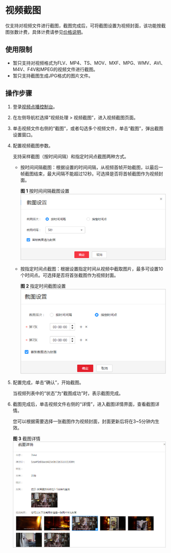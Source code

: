 # 视频截图<a name="zh-cn_topic_0143324025"></a>

仅支持对视频文件进行截图，截图完成后，可将截图设置为视频封面，该功能按截图张数计费，具体计费请参见[价格说明](https://support.huaweicloud.com/price-vod/vod070001.html)。

## 使用限制<a name="section1036317344157"></a>

-   暂只支持对视频格式为FLV、MP4、TS、MOV、MXF、MPG、WMV、AVI、M4V、F4V和MPEG的视频文件进行截图。
-   暂只支持截图生成JPG格式的图片文件。

## 操作步骤<a name="section10117746131515"></a>

1.  登录[视频点播控制台](视频点播控制台https://console.huaweicloud.com/vod)。
2.  在左侧导航栏选择“视频处理 \> 视频截图”，进入视频截图页面。
3.  单击视频文件右侧的“截图”，或者勾选多个视频文件，单击“截图”，弹出截图设置窗口。
4.  配置视频截图参数。

    支持采样截图（按时间间隔）和指定时间点截图两种方式。

    -   按时间间隔截图：根据设置的时间间隔，从视频首帧开始截图，以最后一帧截图结束，最大间隔不能超过12秒。可选择是否将首帧截图作为视频封面。

        **图 1**  按时间间隔截图设置<a name="fig2573174332418"></a>  
        ![](figures/按时间间隔截图设置.png "按时间间隔截图设置")

    -   按指定时间点截图：根据设置指定时间从视频中截取图片，最多可设置10个时间点。可选择是否将首张截图作为视频封面。

        **图 2**  指定时间截图设置<a name="fig15683124914247"></a>  
        ![](figures/指定时间截图设置.png "指定时间截图设置")

5.  配置完成，单击“确认”，开始截图。

    当视频列表中的“状态”为“截图成功”时，表示截图完成。

6.  截图完成后，单击视频文件右侧的“详情”，进入截图详情界面，查看截图详情。

    您可以根据需要选择一张截图作为视频封面，封面更新后将在3\~5分钟内生效。

    **图 3**  截图详情<a name="fig193633412344"></a>  
    ![](figures/截图详情.png "截图详情")


